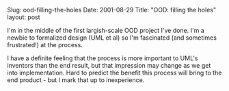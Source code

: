 Slug: ood-filling-the-holes
Date: 2001-08-29
Title: "OOD: filling the holes"
layout: post

I&#39;m in the middle of the first largish-scale OOD project I&#39;ve done. I&#39;m a newbie to formalized design (UML et al) so I&#39;m fascinated (and sometimes frustrated!) at the process.<p>

I have a definite feeling that the process is more important to UML&#39;s inventors than the end result, but that impression may change as we get into implementation. Hard to predict the benefit this process will bring to the end product - but I mark that up to inexperience.</p>
